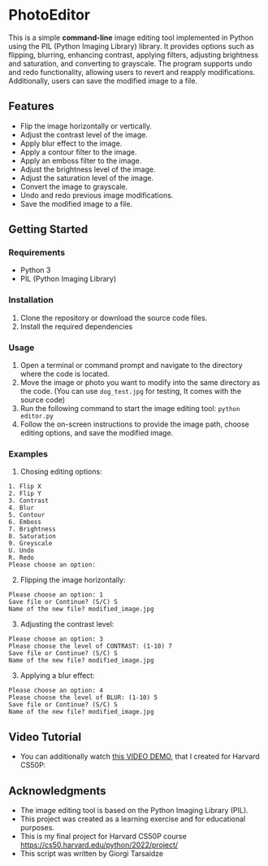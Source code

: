 # PhotoEditor

This is a simple **command-line** image editing tool implemented in Python using the PIL (Python Imaging Library) library.
It provides options such as flipping, blurring, enhancing contrast, applying filters, adjusting brightness and saturation, and converting to grayscale. 
The program supports undo and redo functionality, allowing users to revert and reapply modifications. Additionally, users can save the modified image to a file.

## Features

- Flip the image horizontally or vertically.
- Adjust the contrast level of the image.
- Apply blur effect to the image.
- Apply a contour filter to the image.
- Apply an emboss filter to the image.
- Adjust the brightness level of the image.
- Adjust the saturation level of the image.
- Convert the image to grayscale.
- Undo and redo previous image modifications.
- Save the modified image to a file.

## Getting Started

### Requirements

- Python 3
- PIL (Python Imaging Library)

### Installation

1. Clone the repository or download the source code files.
2. Install the required dependencies

### Usage

1. Open a terminal or command prompt and navigate to the directory where the code is located.
2. Move the image or photo you want to modify into the same directory as the code. (You can use `dog_test.jpg` for testing, It comes with the source code)
3. Run the following command to start the image editing tool: `python editor.py`
4. Follow the on-screen instructions to provide the image path, choose editing options, and save the modified image.

### Examples

1. Chosing editing options:
```
1. Flip X
2. Flip Y
3. Contrast
4. Blur
5. Contour
6. Emboss
7. Brightness
8. Saturation
9. Greyscale
U. Undo
R. Redo
Please choose an option:
```
2. Flipping the image horizontally:
```
Please choose an option: 1
Save file or Continue? (S/C) S
Name of the new file? modified_image.jpg
```
3. Adjusting the contrast level:
```
Please choose an option: 3
Please choose the level of CONTRAST: (1-10) 7
Save file or Continue? (S/C) S
Name of the new file? modified_image.jpg
```
3. Applying a blur effect:
```
Please choose an option: 4
Please choose the level of BLUR: (1-10) 5
Save file or Continue? (S/C) S
Name of the new file? modified_image.jpg
```
## Video Tutorial
- You can additionally watch [this VIDEO DEMO](https://www.youtube.com/watch?v=eZsM-Hxa_Ts), that I created for Harvard CS50P: 

## Acknowledgments

- The image editing tool is based on the Python Imaging Library (PIL).
- This project was created as a learning exercise and for educational purposes.
- This is my final project for Harvard CS50P course https://cs50.harvard.edu/python/2022/project/
- This script was written by Giorgi Tarsaidze

